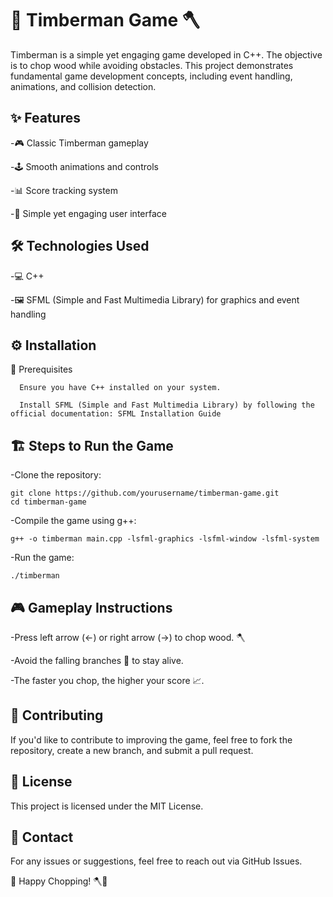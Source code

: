 # 🌲 Timberman Game 🪓

Timberman is a simple yet engaging game developed in C++. The objective is to chop wood while avoiding obstacles. This project demonstrates fundamental game development concepts, including event handling, animations, and collision detection.

## ✨ Features

-🎮 Classic Timberman gameplay

-🕹️ Smooth animations and controls

-📊 Score tracking system

-🎨 Simple yet engaging user interface

## 🛠 Technologies Used

-💻 C++

-🖼 SFML (Simple and Fast Multimedia Library) for graphics and event handling

## ⚙️ Installation

  📌 Prerequisites

      Ensure you have C++ installed on your system.

      Install SFML (Simple and Fast Multimedia Library) by following the official documentation: SFML Installation Guide

## 🏗 Steps to Run the Game

-Clone the repository:

    git clone https://github.com/yourusername/timberman-game.git
    cd timberman-game

-Compile the game using g++:

    g++ -o timberman main.cpp -lsfml-graphics -lsfml-window -lsfml-system

-Run the game:

    ./timberman

## 🎮 Gameplay Instructions

-Press left arrow (←) or right arrow (→) to chop wood. 🪓

-Avoid the falling branches 🌿 to stay alive.

-The faster you chop, the higher your score 📈.

## 🤝 Contributing

  If you'd like to contribute to improving the game, feel free to fork the repository, create a new branch, and submit a pull request.

## 📜 License

  This project is licensed under the MIT License.

## 📩 Contact

  For any issues or suggestions, feel free to reach out via GitHub Issues.

🌟 Happy Chopping! 🪓🎯

